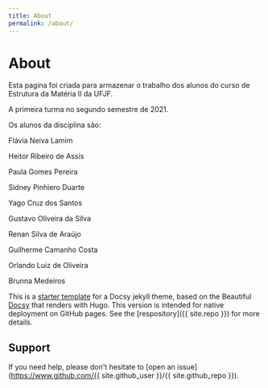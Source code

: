 ```yaml
---
title: About
permalink: /about/
---
```


# About

Esta pagina foi criada para armazenar o trabalho dos alunos do curso de Estrutura da Matéria II da UFJF.

A primeira turma no segundo semestre de 2021.

Os alunos da disciplina são:

Flávia Neiva Lamim

Heitor Ribeiro de Assis

Paula Gomes Pereira 

Sidney Pinhiero Duarte

Yago Cruz dos Santos

Gustavo Oliveira da Silva

Renan Silva de Araújo

Guilherme Camanho Costa

Orlando Luiz de Oliveira

Brunna Medeiros





This is a [starter template](https://vsoch.github.io/docsy-jekyll/) for a Docsy jekyll theme, based
on the Beautiful [Docsy](https://github.com/google/docsy) that renders with Hugo. This version is intended for
native deployment on GitHub pages. See the [respository]({{ site.repo }}) for more details.

## Support

If you need help, please don't hesitate to [open an issue](https://www.github.com/{{ site.github_user }}/{{ site.github_repo }}).

